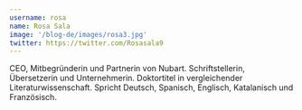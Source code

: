 ```yaml
---
username: rosa
name: Rosa Sala
image: '/blog-de/images/rosa3.jpg'
twitter: https://twitter.com/Rosasala9
---
```

CEO, Mitbegründerin und Partnerin von Nubart. Schriftstellerin, Übersetzerin und Unternehmerin. Doktortitel in vergleichender Literaturwissenschaft. Spricht Deutsch, Spanisch, Englisch, Katalanisch und Französisch. 
